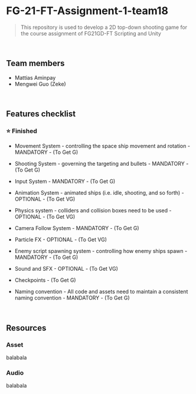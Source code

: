 # FG-21-FT-Assignment-1-team18



> This repository is used to develop a 2D top-down shooting game for the course assignment of FG21GD-FT Scripting and Unity

<br>

## Team members
- Mattias Aminpay
- Mengwei Guo (Zeke)

<br>

## Features checklist

### ⭐️ Finished 
- Movement System - controlling the space ship movement and rotation - MANDATORY - (To Get G)
- Shooting System - governing the targeting and bullets - MANDATORY - (To Get G)
- Input System - MANDATORY - (To Get G)
- Animation System - animated ships (i.e. idle, shooting, and so forth) - OPTIONAL - (To Get VG)
- Physics system - colliders and collision boxes need to be used - OPTIONAL - (To Get VG)
- Camera Follow System - MANDATORY - (To Get G)
- Particle FX - OPTIONAL - (To Get VG)
- Enemy script spawning system - controlling how enemy ships spawn - MANDATORY - (To Get G)
- Sound and SFX - OPTIONAL - (To Get VG)


- Checkpoints - (To Get G)
- Naming convention - All code and assets need to maintain a consistent naming convention - MANDATORY - (To Get G)

<br>

## Resources

### Asset
balabala

### Audio
balabala

